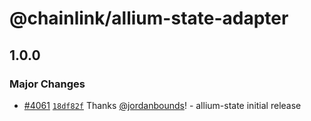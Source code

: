 # @chainlink/allium-state-adapter

## 1.0.0

### Major Changes

- [#4061](https://github.com/smartcontractkit/external-adapters-js/pull/4061) [`18df82f`](https://github.com/smartcontractkit/external-adapters-js/commit/18df82f34f34e832540e5427cebdc9980361924d) Thanks [@jordanbounds](https://github.com/jordanbounds)! - allium-state initial release

